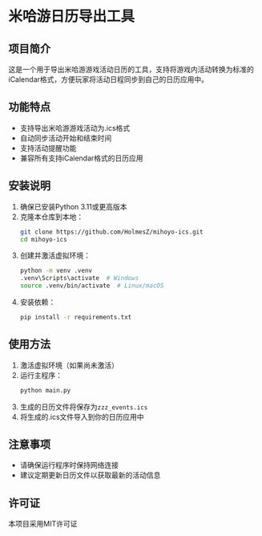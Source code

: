 # 米哈游日历导出工具

## 项目简介
这是一个用于导出米哈游游戏活动日历的工具，支持将游戏内活动转换为标准的iCalendar格式，方便玩家将活动日程同步到自己的日历应用中。

## 功能特点
- 支持导出米哈游游戏活动为.ics格式
- 自动同步活动开始和结束时间
- 支持活动提醒功能
- 兼容所有支持iCalendar格式的日历应用

## 安装说明
1. 确保已安装Python 3.11或更高版本
2. 克隆本仓库到本地：
   ```bash
   git clone https://github.com/HolmesZ/mihoyo-ics.git
   cd mihoyo-ics
   ```
3. 创建并激活虚拟环境：
   ```bash
   python -m venv .venv
   .venv\Scripts\activate  # Windows
   source .venv/bin/activate  # Linux/macOS
   ```
4. 安装依赖：
   ```bash
   pip install -r requirements.txt
   ```

## 使用方法
1. 激活虚拟环境（如果尚未激活）
2. 运行主程序：
   ```bash
   python main.py
   ```
3. 生成的日历文件将保存为`zzz_events.ics`
4. 将生成的.ics文件导入到你的日历应用中

## 注意事项
- 请确保运行程序时保持网络连接
- 建议定期更新日历文件以获取最新的活动信息

## 许可证
本项目采用MIT许可证